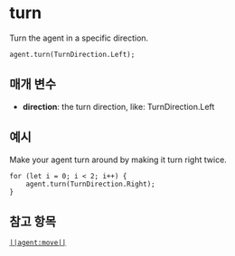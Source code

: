 # turn

Turn the agent in a specific direction.

```sig
agent.turn(TurnDirection.Left);
```

## 매개 변수

* **direction**: the turn direction, like: TurnDirection.Left

## 예시

Make your agent turn around by making it turn right twice.

```blocks
for (let i = 0; i < 2; i++) {
    agent.turn(TurnDirection.Right);
}
```

## 참고 항목

[`||agent:move||`](/reference/agent/move)